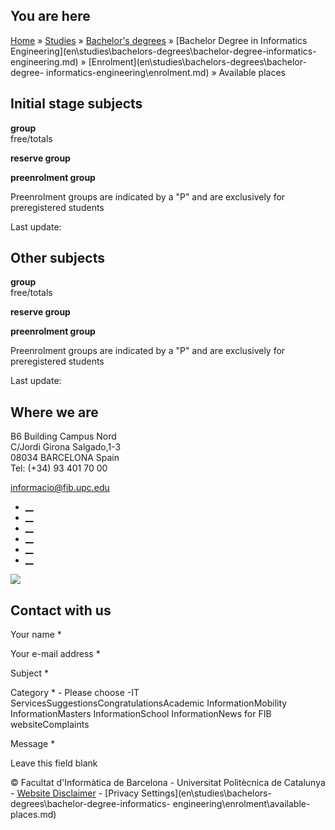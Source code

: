 ## You are here

[Home](en.md) » [Studies](en\\studies.md) » [Bachelor's
degrees](en\\studies\\bachelors-degrees.md) » [Bachelor Degree in Informatics
Engineering](en\\studies\\bachelors-degrees\\bachelor-degree-informatics-
engineering.md) » [Enrolment](en\\studies\\bachelors-degrees\\bachelor-degree-
informatics-engineering\\enrolment.md) » Available places

## Initial stage subjects

**group**  
free/totals

**reserve group**

**preenrolment group**

Preenrolment groups are indicated by a "P" and are exclusively for
preregistered students

Last update:

## Other subjects

**group**  
free/totals

**reserve group**

**preenrolment group**

Preenrolment groups are indicated by a "P" and are exclusively for
preregistered students

Last update:

## Where we are

B6 Building Campus Nord  
C/Jordi Girona Salgado,1-3  
08034 BARCELONA Spain  
Tel: (+34) 93 401 70 00

[informacio@fib.upc.edu](informacio@fib.upc.edu.md)

  * [__](en\\noticies\\rss.rss.md)
  * [__](fib.upc.md)
  * [__](fib_upc.md)
  * [__](photos\\fib-upc\\albums.md)
  * [__](user\\mediafib.md)
  * [__](fib.upc.md)

[![](/sites/fib/files/images/banner-suport-fib.jpg)](index.md)

## Contact with us

Your name *

Your e-mail address *

Subject *

Category * \- Please choose -IT ServicesSuggestionsCongratulationsAcademic
InformationMobility InformationMasters InformationSchool InformationNews for
FIB websiteComplaints

Message *

Leave this field blank

© Facultat d'Informàtica de Barcelona - Universitat Politècnica de Catalunya -
[Website Disclaimer](en\\website-disclaimer.md) \- [Privacy
Settings](en\\studies\\bachelors-degrees\\bachelor-degree-informatics-
engineering\\enrolment\\available-places.md)

